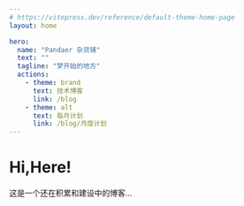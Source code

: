 ```yaml
---
# https://vitepress.dev/reference/default-theme-home-page
layout: home

hero:
  name: "Pandaer 杂货铺"
  text: ""
  tagline: "梦开始的地方"
  actions:
    - theme: brand
      text: 技术博客
      link: /blog
    - theme: alt
      text: 每月计划
      link: /blog/月度计划
---
```


# Hi,Here!
这是一个还在积累和建设中的博客...